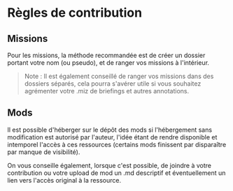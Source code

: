 # Règles de contribution

## Missions

Pour les missions, la méthode recommandée est de créer un dossier portant votre nom (ou pseudo), et de ranger vos missions à l'intérieur.

> Note : Il est également conseillé de ranger vos missions dans des dossiers séparés, cela pourra s'avérer utile si vous souhaitez agrémenter votre .miz de briefings et autres annotations.

## Mods

Il est possible d'héberger sur le dépôt des mods si l'hébergement sans modification est autorisé par l'auteur, l'idée étant de rendre disponible et intemporel l'accès à ces ressources (certains mods finissent par disparaître par manque de visibilité).

On vous conseille également, lorsque c'est possible, de joindre à votre contribution ou votre upload de mod un .md descriptif et éventuellement un lien vers l'accès original à la ressource.
